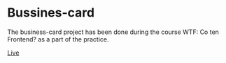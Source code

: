 # Bussines-card

The business-card project has been done during the course WTF: Co ten Frontend? as a part of the practice.

[Live](https://dawid-klos.github.io/business-card/)
